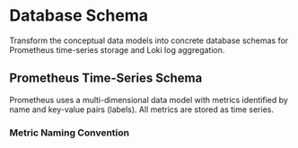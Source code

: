 # Database Schema

Transform the conceptual data models into concrete database schemas for Prometheus time-series storage and Loki log aggregation.

## Prometheus Time-Series Schema

Prometheus uses a multi-dimensional data model with metrics identified by name and key-value pairs (labels). All metrics are stored as time series.

### Metric Naming Convention

```